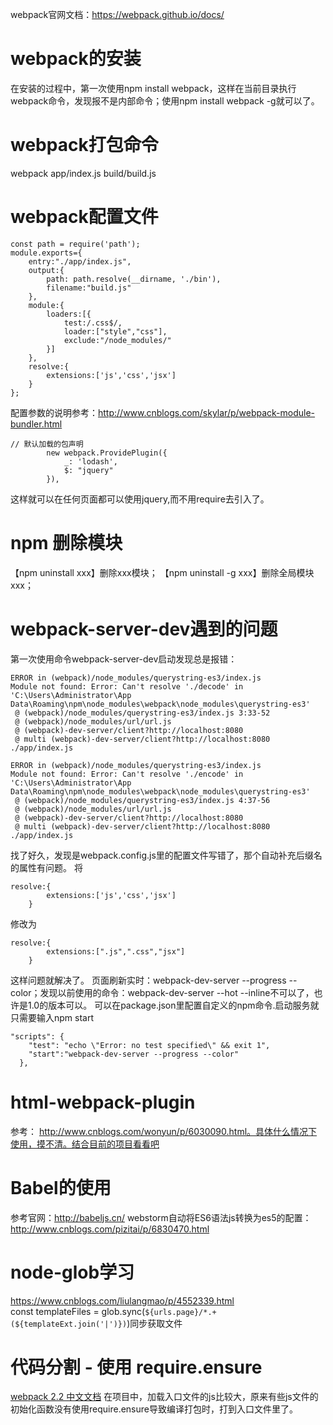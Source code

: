 webpack官网文档：https://webpack.github.io/docs/
# webpack的安装
   在安装的过程中，第一次使用npm install webpack，这样在当前目录执行webpack命令，发现报不是内部命令；使用npm install webpack -g就可以了。
# webpack打包命令
webpack app/index.js build/build.js
# webpack配置文件
```
const path = require('path');
module.exports={
    entry:"./app/index.js",
    output:{
        path: path.resolve(__dirname, './bin'),
        filename:"build.js"
    },
    module:{
        loaders:[{
            test:/.css$/,
            loader:["style","css"],
            exclude:"/node_modules/"
        }]
    },
    resolve:{
        extensions:['js','css','jsx']
    }
};
```
配置参数的说明参考：http://www.cnblogs.com/skylar/p/webpack-module-bundler.html  
```
// 默认加载的包声明
        new webpack.ProvidePlugin({
            _: 'lodash',
            $: "jquery"
        }),
```
这样就可以在任何页面都可以使用jquery,而不用require去引入了。  
# npm 删除模块
【npm uninstall xxx】删除xxx模块；
【npm uninstall -g xxx】删除全局模块xxx；
# webpack-server-dev遇到的问题
第一次使用命令webpack-server-dev启动发现总是报错：
```
ERROR in (webpack)/node_modules/querystring-es3/index.js
Module not found: Error: Can't resolve './decode' in 'C:\Users\Administrator\App
Data\Roaming\npm\node_modules\webpack\node_modules\querystring-es3'
 @ (webpack)/node_modules/querystring-es3/index.js 3:33-52
 @ (webpack)/node_modules/url/url.js
 @ (webpack)-dev-server/client?http://localhost:8080
 @ multi (webpack)-dev-server/client?http://localhost:8080 ./app/index.js

ERROR in (webpack)/node_modules/querystring-es3/index.js
Module not found: Error: Can't resolve './encode' in 'C:\Users\Administrator\App
Data\Roaming\npm\node_modules\webpack\node_modules\querystring-es3'
 @ (webpack)/node_modules/querystring-es3/index.js 4:37-56
 @ (webpack)/node_modules/url/url.js
 @ (webpack)-dev-server/client?http://localhost:8080
 @ multi (webpack)-dev-server/client?http://localhost:8080 ./app/index.js
```
找了好久，发现是webpack.config.js里的配置文件写错了，那个自动补充后缀名的属性有问题。
将
```
resolve:{
        extensions:['js','css','jsx']
    }
```
修改为
```
resolve:{
        extensions:[".js",".css","jsx"]
    }
```
这样问题就解决了。
页面刷新实时：webpack-dev-server --progress --color；发现以前使用的命令：webpack-dev-server --hot --inline不可以了，也许是1.0的版本可以。
可以在package.json里配置自定义的npm命令.启动服务就只需要输入npm start
```
"scripts": {
    "test": "echo \"Error: no test specified\" && exit 1",
    "start":"webpack-dev-server --progress --color"
  },
```
# html-webpack-plugin
参考： http://www.cnblogs.com/wonyun/p/6030090.html。具体什么情况下使用，摸不清。结合目前的项目看看吧
# Babel的使用
参考官网：http://babeljs.cn/
webstorm自动将ES6语法js转换为es5的配置：http://www.cnblogs.com/pizitai/p/6830470.html  
# node-glob学习  
https://www.cnblogs.com/liulangmao/p/4552339.html  
const templateFiles = glob.sync(`${urls.page}/*.+(${templateExt.join('|')})`)同步获取文件  
# 代码分割 - 使用 require.ensure  
[ webpack 2.2 中文文档](http://www.css88.com/doc/webpack2/guides/code-splitting-require/)
在项目中，加载入口文件的js比较大，原来有些js文件的初始化函数没有使用require.ensure导致编译打包时，打到入口文件里了。
